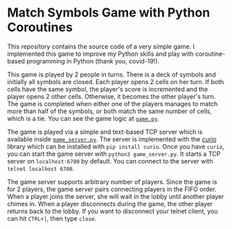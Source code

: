 # Match Symbols Game with Python Coroutines

This repository contains the source code of a very simple game. I implemented
this game to improve my Python skills and play with coroutine-based programming 
in Python (thank you, covid-19!).

This game is played by 2 people in turns. There is a deck of symbols and 
initially all symbols are closed. Each player opens 2 cells on her turn. If both 
cells have the same symbol, the player's score is incremented and the player 
opens 2 other cells. Otherwise, it becomes the other player's turn. The game is
completed when either one of the players manages to match more than half of the 
symbols, or both match the same number of cells, which is a tie. You can see
the game logic at 
[`game.py`](https://github.com/metanet/match-symbols-game/blob/master/game.py).

The game is played via a simple and text-based TCP server which is available
inside 
[`game_server.py`](https://github.com/metanet/match-symbols-game/blob/master/game_server.py). 
The server is implemented with the 
[curio](https://github.com/dabeaz/curio) library which can be installed with
`pip install curio`. Once you have `curio`, you can start the game server with
`python3 game_server.py`. It starts a TCP server on `localhost:6700` by default.
You can connect to the server with `telnet localhost 6700`. 

The game server supports arbitrary number of players. Since the game is for 2
players, the game server pairs connecting players in the FIFO order. When a
player joins the server, she will wait in the lobby until another player chimes
in. When a player disconnects during the game, the other player returns back to 
the lobby. If you want to disconnect your telnet client, you can hit `CTRL+]`, 
then type `close`.
